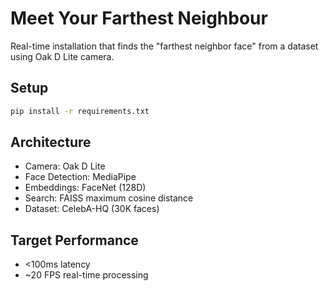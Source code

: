 # Meet Your Farthest Neighbour

Real-time installation that finds the "farthest neighbor face" from a dataset using Oak D Lite camera.

## Setup

```bash
pip install -r requirements.txt
```

## Architecture

- Camera: Oak D Lite
- Face Detection: MediaPipe
- Embeddings: FaceNet (128D)
- Search: FAISS maximum cosine distance
- Dataset: CelebA-HQ (30K faces)

## Target Performance

- <100ms latency
- ~20 FPS real-time processing
